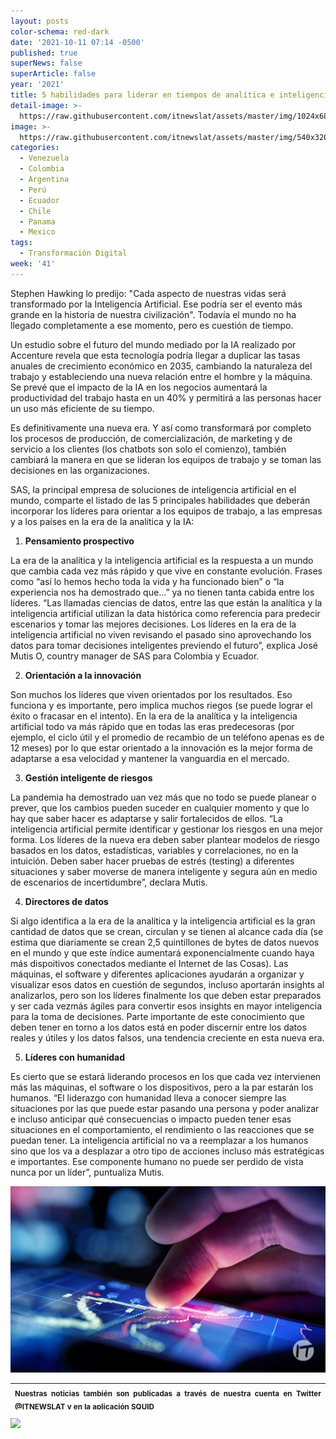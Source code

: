 ```yaml
---
layout: posts
color-schema: red-dark
date: '2021-10-11 07:14 -0500'
published: true
superNews: false
superArticle: false
year: '2021'
title: 5 habilidades para liderar en tiempos de analítica e inteligencia artificial
detail-image: >-
  https://raw.githubusercontent.com/itnewslat/assets/master/img/1024x680/Inteligencia-Artificial-IA-g.jpg
image: >-
  https://raw.githubusercontent.com/itnewslat/assets/master/img/540x320/Inteligencia-Artificial-IA-p.jpg
categories:
  - Venezuela
  - Colombia
  - Argentina
  - Perú
  - Ecuador
  - Chile
  - Panama
  - Mexico
tags:
  - Transformación Digital
week: '41'
---
```

Stephen Hawking lo predijo: "Cada aspecto de nuestras vidas será transformado por la Inteligencia Artificial. Ese podría ser el evento más grande en la historia de nuestra civilización". Todavía el mundo no ha llegado completamente a ese momento, pero es cuestión de tiempo.
 
Un estudio sobre el futuro del mundo mediado por la IA realizado por Accenture revela que esta tecnología podría llegar a duplicar las tasas anuales de crecimiento económico en 2035, cambiando la naturaleza del trabajo y estableciendo una nueva relación entre el hombre y la máquina. Se prevé que el impacto de la IA en los negocios aumentará la productividad del trabajo hasta en un 40% y permitirá a las personas hacer un uso más eficiente de su tiempo.
 
Es definitivamente una nueva era. Y así como transformará por completo los procesos de producción, de comercialización, de marketing y de servicio a los clientes (los chatbots son solo el comienzo), también cambiará la manera en que se lideran los equipos de trabajo y se toman las decisiones en las organizaciones.
 
SAS, la principal empresa de soluciones de inteligencia artificial en el mundo, comparte el listado de las 5 principales habilidades que deberán incorporar los líderes para orientar a los equipos de trabajo, a las empresas y a los países en la era de la analítica y la IA:
 
1. **Pensamiento prospectivo**


La era de la analítica y la inteligencia artificial es la respuesta a un mundo que cambia cada vez más rápido y que vive en constante evolución. Frases como “así lo hemos hecho toda la vida y ha funcionado bien” o “la experiencia nos ha demostrado que…” ya no tienen tanta cabida entre los líderes. “Las llamadas ciencias de datos, entre las que están la analítica y la inteligencia artificial utilizan la data histórica como referencia para predecir escenarios y tomar las mejores decisiones. Los líderes en la era de la inteligencia artificial no viven revisando el pasado sino aprovechando los datos para tomar decisiones inteligentes previendo el futuro”, explica José Mutis O, country manager de SAS para Colombia y Ecuador.

2. **Orientación a la innovación**

Son muchos los líderes que viven orientados por los resultados. Eso funciona y es importante, pero implica muchos riegos (se puede lograr el éxito o fracasar en el intento). En la era de la analítica y la inteligencia artificial todo va más rápido que en todas las eras predecesoras (por ejemplo, el ciclo útil y el promedio de recambio de un teléfono apenas es de 12 meses) por lo que estar orientado a la innovación es la mejor forma de adaptarse a esa velocidad y mantener la vanguardia en el mercado.

3. **Gestión inteligente de riesgos**

La pandemia ha demostrado uan vez más que no todo se puede planear o prever, que los cambios pueden suceder en cualquier momento y que lo hay que saber hacer es adaptarse y salir fortalecidos de ellos. “La inteligencia artificial permite identificar y gestionar los riesgos en una mejor forma. Los líderes de la nueva era deben saber plantear modelos de riesgo basados en los datos, estadísticas, variables y correlaciones, no en la intuición. Deben saber hacer pruebas de estrés (testing) a diferentes situaciones y saber moverse de manera inteligente y segura aún en medio de escenarios de incertidumbre”, declara Mutis.

4. **Directores de datos**

Si algo identifica a la era de la analítica y la inteligencia artificial es la gran cantidad de datos que se crean, circulan y se tienen al alcance cada día (se estima que diariamente se crean 2,5 quintillones de bytes de datos nuevos en el mundo y que este índice aumentará exponencialmente cuando haya más dispoitivos conectados mediante el Internet de las Cosas). Las máquinas, el software y diferentes aplicaciones ayudarán a organizar y visualizar esos datos en cuestión de segundos, incluso aportarán insights al analizarlos, pero son los líderes finalmente los que deben estar preparados y ser cada vezmás ágiles para convertir esos insights en mayor inteligencia para la toma de decisiones. Parte importante de este conocimiento que deben tener en torno a los datos está en poder discernir entre los datos reales y útiles y los datos falsos, una tendencia creciente en esta nueva era.

5. **Líderes con humanidad**

Es cierto que se estará liderando procesos en los que cada vez intervienen más las máquinas, el software o los dispositivos, pero a la par estarán los humanos. “El liderazgo con humanidad lleva a conocer siempre las situaciones por las que puede estar pasando una persona y poder analizar e incluso anticipar qué consecuencias o impacto pueden tener esas situaciones en el comportamiento, el rendimiento o las reacciones que se puedan tener. La inteligencia artificial no va a reemplazar a los humanos sino que los va a desplazar a otro tipo de acciones incluso más estratégicas e importantes. Ese componente humano no puede ser perdido de vista nunca por un líder”, puntualiza Mutis. 

![](https://raw.githubusercontent.com/itnewslat/assets/master/img/540x320/Inteligencia-Artificial-IA-p.jpg)

<table style="height: 42px;" width="569">
<tbody>
<tr>
<td style="text-align: justify;"><sub><strong>Nuestras noticias también son publicadas a través de nuestra cuenta en Twitter <a href="https://twitter.com/itnewslat?lang=es">@ITNEWSLAT</a> y en la aplicación <a href="https://squidapp.co/en/">SQUID</a></strong></sub></td>
</tr>
</tbody>
</table>

<img src="https://tracker.metricool.com/c3po.jpg?hash=56f88a41e39ab42c063cc51676587a04"/>